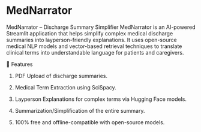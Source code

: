 # MedNarrator

MedNarrator – Discharge Summary Simplifier
MedNarrator is an AI-powered Streamlit application that helps simplify complex medical discharge summaries into layperson-friendly explanations. It uses open-source medical NLP models and vector-based retrieval techniques to translate clinical terms into understandable language for patients and caregivers.

📌 Features
1. PDF Upload of discharge summaries.

2.  Medical Term Extraction using SciSpacy.

3.  Layperson Explanations for complex terms via Hugging Face models.

4.  Summarization/Simplification of the entire summary.

5.  100% free and offline-compatible with open-source models.
